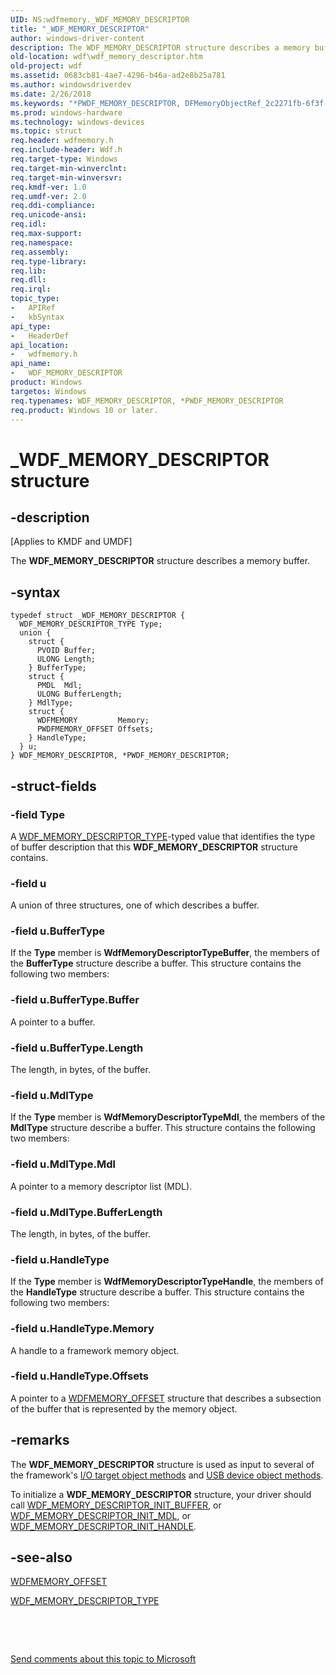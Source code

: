 ```yaml
---
UID: NS:wdfmemory._WDF_MEMORY_DESCRIPTOR
title: "_WDF_MEMORY_DESCRIPTOR"
author: windows-driver-content
description: The WDF_MEMORY_DESCRIPTOR structure describes a memory buffer.
old-location: wdf\wdf_memory_descriptor.htm
old-project: wdf
ms.assetid: 0683cb81-4ae7-4296-b46a-ad2e8b25a781
ms.author: windowsdriverdev
ms.date: 2/26/2018
ms.keywords: "*PWDF_MEMORY_DESCRIPTOR, DFMemoryObjectRef_2c2271fb-6f3f-466d-b1dd-d254bc7ec96e.xml, PWDF_MEMORY_DESCRIPTOR, PWDF_MEMORY_DESCRIPTOR structure pointer, WDF_MEMORY_DESCRIPTOR, WDF_MEMORY_DESCRIPTOR structure, _WDF_MEMORY_DESCRIPTOR, kmdf.wdf_memory_descriptor, wdf.wdf_memory_descriptor, wdfmemory/PWDF_MEMORY_DESCRIPTOR, wdfmemory/WDF_MEMORY_DESCRIPTOR"
ms.prod: windows-hardware
ms.technology: windows-devices
ms.topic: struct
req.header: wdfmemory.h
req.include-header: Wdf.h
req.target-type: Windows
req.target-min-winverclnt: 
req.target-min-winversvr: 
req.kmdf-ver: 1.0
req.umdf-ver: 2.0
req.ddi-compliance: 
req.unicode-ansi: 
req.idl: 
req.max-support: 
req.namespace: 
req.assembly: 
req.type-library: 
req.lib: 
req.dll: 
req.irql: 
topic_type:
-	APIRef
-	kbSyntax
api_type:
-	HeaderDef
api_location:
-	wdfmemory.h
api_name:
-	WDF_MEMORY_DESCRIPTOR
product: Windows
targetos: Windows
req.typenames: WDF_MEMORY_DESCRIPTOR, *PWDF_MEMORY_DESCRIPTOR
req.product: Windows 10 or later.
---
```


# _WDF_MEMORY_DESCRIPTOR structure


## -description


<p class="CCE_Message">[Applies to KMDF and UMDF]

The <b>WDF_MEMORY_DESCRIPTOR</b> structure describes a memory buffer.


## -syntax


````
typedef struct _WDF_MEMORY_DESCRIPTOR {
  WDF_MEMORY_DESCRIPTOR_TYPE Type;
  union {
    struct {
      PVOID Buffer;
      ULONG Length;
    } BufferType;
    struct {
      PMDL  Mdl;
      ULONG BufferLength;
    } MdlType;
    struct {
      WDFMEMORY         Memory;
      PWDFMEMORY_OFFSET Offsets;
    } HandleType;
  } u;
} WDF_MEMORY_DESCRIPTOR, *PWDF_MEMORY_DESCRIPTOR;
````


## -struct-fields




### -field Type

A <a href="..\wdfmemory\ne-wdfmemory-_wdf_memory_descriptor_type.md">WDF_MEMORY_DESCRIPTOR_TYPE</a>-typed value that identifies the type of buffer description that this <b>WDF_MEMORY_DESCRIPTOR</b> structure contains.


### -field u

A union of three structures, one of which describes a buffer.


### -field u.BufferType

If the <b>Type</b> member is <b>WdfMemoryDescriptorTypeBuffer</b>, the members of the <b>BufferType</b> structure describe a buffer. This structure contains the following two members:


### -field u.BufferType.Buffer

A pointer to a buffer. 


### -field u.BufferType.Length

The length, in bytes, of the buffer. 


### -field u.MdlType

If the <b>Type</b> member is <b>WdfMemoryDescriptorTypeMdl</b>, the members of the <b>MdlType</b> structure describe a buffer. This structure contains the following two members:


### -field u.MdlType.Mdl

A pointer to a memory descriptor list (MDL). 


### -field u.MdlType.BufferLength

The length, in bytes, of the buffer.


### -field u.HandleType

If the <b>Type</b> member is <b>WdfMemoryDescriptorTypeHandle</b>, the members of the <b>HandleType</b> structure describe a buffer. This structure contains the following two members:


### -field u.HandleType.Memory

A handle to a framework memory object. 


### -field u.HandleType.Offsets

A pointer to a <a href="..\wdfmemory\ns-wdfmemory-_wdfmemory_offset.md">WDFMEMORY_OFFSET</a> structure that describes a subsection of the buffer that is represented by the memory object. 


## -remarks



The <b>WDF_MEMORY_DESCRIPTOR</b> structure is used as input to several of the framework's <a href="https://msdn.microsoft.com/29680C5C-C690-4560-B340-3565D219DFE8">I/O target object methods</a> and <a href="https://msdn.microsoft.com/CDD13B29-62C8-4CF7-9027-E55A5B37AA2E">USB device object methods</a>.

To initialize a <b>WDF_MEMORY_DESCRIPTOR</b> structure, your driver should call <a href="..\wdfmemory\nf-wdfmemory-wdf_memory_descriptor_init_buffer.md">WDF_MEMORY_DESCRIPTOR_INIT_BUFFER</a>, or <a href="..\wdfmemory\nf-wdfmemory-wdf_memory_descriptor_init_mdl.md">WDF_MEMORY_DESCRIPTOR_INIT_MDL</a>, or <a href="..\wdfmemory\nf-wdfmemory-wdf_memory_descriptor_init_handle.md">WDF_MEMORY_DESCRIPTOR_INIT_HANDLE</a>.




## -see-also

<a href="..\wdfmemory\ns-wdfmemory-_wdfmemory_offset.md">WDFMEMORY_OFFSET</a>

<a href="..\wdfmemory\ne-wdfmemory-_wdf_memory_descriptor_type.md">WDF_MEMORY_DESCRIPTOR_TYPE</a>






 

 

<a href="mailto:wsddocfb@microsoft.com?subject=Documentation%20feedback [wdf\wdf]:%20WDF_MEMORY_DESCRIPTOR structure%20 RELEASE:%20(2/26/2018)&amp;body=%0A%0APRIVACY STATEMENT%0A%0AWe use your feedback to improve the documentation. We don't use your email address for any other purpose, and we'll remove your email address from our system after the issue that you're reporting is fixed. While we're working to fix this issue, we might send you an email message to ask for more info. Later, we might also send you an email message to let you know that we've addressed your feedback.%0A%0AFor more info about Microsoft's privacy policy, see http://privacy.microsoft.com/en-us/default.aspx." title="Send comments about this topic to Microsoft">Send comments about this topic to Microsoft</a>


